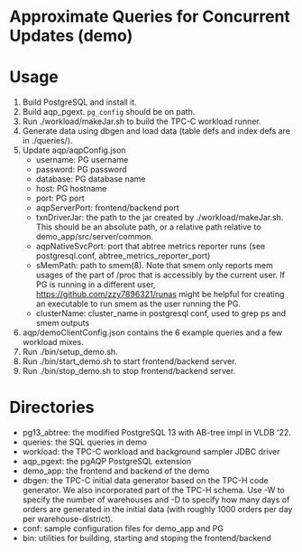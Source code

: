 Approximate Queries for Concurrent Updates (demo)
======================

# Usage

1. Build PostgreSQL and install it.
2. Build aqp_pgext. `pg_config` should be on path.
3. Run ./workload/makeJar.sh to build the TPC-C workload runner.
4. Generate data using dbgen and load data (table defs and index defs are in ./queries/).
5. Update aqp/aqpConfig.json
    - username: PG username
    - password: PG password
    - database: PG database name
    - host: PG hostname
    - port: PG port
    - aqpServerPort: frontend/backend port
    - txnDriverJar: the path to the jar created by ./workload/makeJar.sh. This should be
    an absolute path, or a relative path relative to demo_app/src/server/common.
    - aqpNativeSvcPort: port that abtree metrics reporter runs (see postgresql.conf, abtree_metrics_reporter_port)
    - sMemPath: path to smem(8). Note that smem only reports mem usages of the part of /proc
    that is accessibly by the current user. If PG is running in a different user,
    https://github.com/zzy7896321/runas might be helpful for creating an executable to
    run smem as the user running the PG.
    - clusterName: cluster_name in postgresql conf, used to grep ps and smem outputs
6. aqp/demoClientConfig.json contains the 6 example queries and a few workload mixes.
7. Run ./bin/setup_demo.sh.
8. Run ./bin/start_demo.sh to start frontend/backend server.
9. Run ./bin/stop_demo.sh to stop frontend/backend server.

# Directories

- pg13_abtree: the modified PostgreSQL 13 with AB-tree impl in VLDB '22.
- queries: the SQL queries in demo
- workload: the TPC-C workload and background sampler JDBC driver
- aqp_pgext: the pgAQP PostgreSQL extension
- demo_app: the frontend and backend of the demo
- dbgen: the TPC-C initial data generator based on the TPC-H code
     generator.  We also incorporated part of the TPC-H schema. Use -W to
     specify the number of warehouses and -D to specify how many days of
     orders are generated in the initial data (with roughly 1000 orders per
     day per warehouse-district).
- conf: sample configuration files for demo_app and PG
- bin: utilities for building, starting and stoping the frontend/backend

